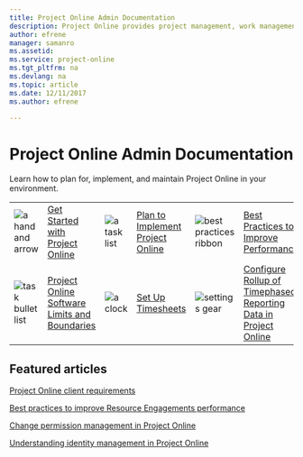```yaml
---
title: Project Online Admin Documentation
description: Project Online provides project management, work management, and portfolio management capabilities for the enterprise in an environment hosted through Office 365. With it, organizations can effectively initiate, select, plan, and deliver projects while tracking time and budget, while also providing extensive reporting capabilities. Learn how to plan for, implement, and manage Project Online with this content set.
author: efrene
manager: samanro
ms.assetid: 
ms.service: project-online
ms.tgt_pltfrm: na
ms.devlang: na
ms.topic: article
ms.date: 12/11/2017
ms.author: efrene

---
```

# Project Online Admin Documentation

Learn how to plan for, implement, and maintain Project Online in your environment.

|               |               |               |               |               |               |
| ------------- | ------------- | ------------- | ------------- | ------------- | ------------- |
| ![a hand and arrow](https://docs.microsoft.com/office/media/icons/get-started-planner.png)  | [Get Started with Project Online](get-started-with-project-online.md) | ![a task list](https://docs.microsoft.com/office/media/icons/tasks-planner.png)  | [Plan to Implement Project Online](supporting-your-project-online-adoption-with-a-project-management-office-pmo.md) | ![best practices ribbon](https://docs.microsoft.com/office/media/icons/best-practices-planner.png)  | [Best Practices to Improve Performance](tune-project-online-performance.md) |
| ![task bullet list](https://docs.microsoft.com/office/media/icons/task-list-planning-project.png)  | [Project Online Software Limits and Boundaries](project-online-software-boundaries-and-limits.md) | ![a clock](https://docs.microsoft.com/office/media/icons/clock-planner.png)  | [Set Up Timesheets](set-up-timesheets.md) | ![settings gear](https://docs.microsoft.com/office/media/icons/settings.png)  | [Configure Rollup of Timephased Reporting Data in Project Online](configure-rollup-of-timephased-reporting-data-in-project-online.md) |



## Featured articles

[Project Online client requirements](project-online-client-requirements.md)

[Best practices to improve Resource Engagements performance](best-practices-to-improve-resource-engagements-performance.md)

[Change permission management in Project Online](change-permission-management-in-project-online.md)

[Understanding identity management in Project Online](understanding-identity-management-in-project-online.md)
